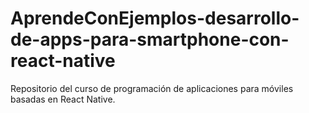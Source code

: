 # AprendeConEjemplos-desarrollo-de-apps-para-smartphone-con-react-native
Repositorio del curso de programación de aplicaciones para móviles basadas en React Native.